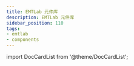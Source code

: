 ```yaml
---
title: EMTLab 元件库
description: EMTLab 元件库
sidebar_position: 110
tags:
- emtlab
- components
---
```


import DocCardList from '@theme/DocCardList';

<DocCardList />